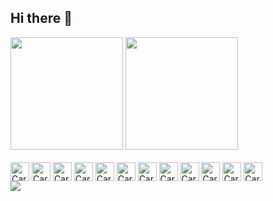 ## Hi there 👋

<div>
   <img height="180cm" src="https://github-readme-stats.vercel.app/api?username=CarlaCEM&show_icons=true&theme=calm_pink" />
   <img height="180cm" src="https://github-readme-stats.vercel.app/api/top-langs/?username=CarlaCEM&layout=compact&theme=calm_pink" />
</div>
<div style="display: inline_block"><br>
  <img align="center" alt="Carla-React" height="30 width="40"   src="https://cdn.jsdelivr.net/gh/devicons/devicon@latest/icons/react/react-original.svg" />
  <img align="center" alt="Carla-Flutter" height="30 width="40"   src="https://cdn.jsdelivr.net/gh/devicons/devicon@latest/icons/flutter/flutter-original.svg" />
  <img align="center" alt="Carla-Node" height="30 width="40"   src="https://cdn.jsdelivr.net/gh/devicons/devicon@latest/icons/nodejs/nodejs-original.svg" />
  <img align="center" alt="Carla-Next.js" height="30 width="40"   src="https://cdn.jsdelivr.net/gh/devicons/devicon@latest/icons/nextjs/nextjs-original.svg" />
  <img align="center" alt="Carla-NestJs" height="30 width="40"   src="https://cdn.jsdelivr.net/gh/devicons/devicon@latest/icons/nestjs/nestjs-original.svg" />
  <img align="center" alt="Carla-Java" height="30 width="40"   src="https://cdn.jsdelivr.net/gh/devicons/devicon@latest/icons/java/java-original.svg" />
  <img align="center" alt="Carla-JavaScript" height="30 width="40"   src="https://cdn.jsdelivr.net/gh/devicons/devicon@latest/icons/javascript/javascript-original.svg" />
  <img align="center" alt="Carla-Html" height="30 width="40"   src="https://cdn.jsdelivr.net/gh/devicons/devicon@latest/icons/html5/html5-original.svg" />
  <img align="center" alt="Carla-Css" height="30 width="40"   src="https://cdn.jsdelivr.net/gh/devicons/devicon@latest/icons/css3/css3-original.svg" />
  <img align="center" alt="Carla-TypeScript" height="30 width="40"   src="https://cdn.jsdelivr.net/gh/devicons/devicon@latest/icons/typescript/typescript-original.svg" />
  <img align="center" alt="Carla-Python" height="30 width="40"   src="https://cdn.jsdelivr.net/gh/devicons/devicon@latest/icons/python/python-original.svg" />
  <img align="center" alt="Carla-Dart" height="30 width="40"   src="https://cdn.jsdelivr.net/gh/devicons/devicon@latest/icons/dart/dart-original.svg" />
</div>
<div style="display: flex; align="center"><br>
  <a href="https://www.linkedin.com/in/carla-caroline-emilio-meier/" target="_blank">
    <img src="https://img.shields.io/badge/LinkedIn-0077B5?style=for-the-badge&logo=linkedin&logoColor=white" target="_blank">
  </a>
</div>

